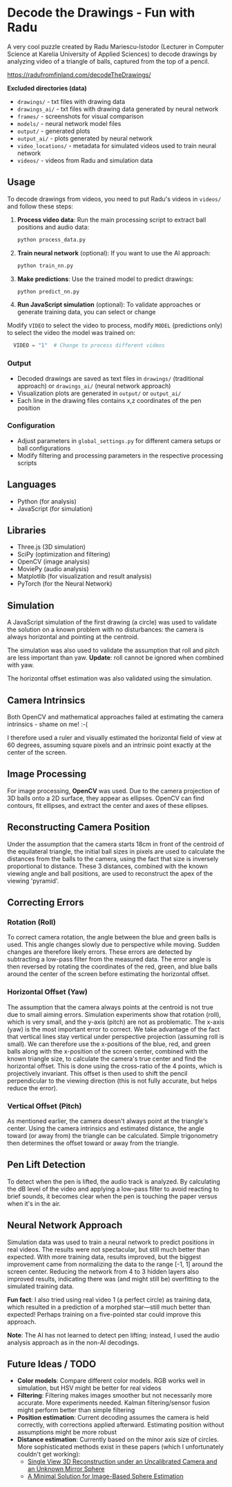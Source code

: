 # Decode the Drawings - Fun with Radu

A very cool puzzle created by Radu Mariescu-Istodor (Lecturer in Computer Science at Karelia University of Applied
Sciences) to decode drawings by analyzing video of a triangle of balls, captured from the top of a pencil.

https://radufromfinland.com/decodeTheDrawings/

**Excluded directories (data)**

- `drawings/` - txt files with drawing data
- `drawings_ai/` - txt files with drawing data generated by neural network
- `frames/` - screenshots for visual comparison
- `models/` - neural network model files
- `output/` - generated plots
- `output_ai/` - plots generated by neural network
- `video_locations/` - metadata for simulated videos used to train neural network
- `videos/` - videos from Radu and simulation data

## Usage

To decode drawings from videos, you need to put Radu's videos in `videos/` and follow these steps:

1. **Process video data**: Run the main processing script to extract ball positions and audio data:
   ```bash
   python process_data.py
   ```
2. **Train neural network** (optional): If you want to use the AI approach:
   ```bash
   python train_nn.py
   ```
3. **Make predictions**: Use the trained model to predict drawings:

   ```bash
   python predict_nn.py
   ```

4. **Run JavaScript simulation** (optional): To validate approaches or generate training data, you can select or change

Modify `VIDEO` to select the video to process, modify `MODEL` (predictions only) to select the video the model was
trained on:

```python
  VIDEO = "1"  # Change to process different videos
```

### Output

- Decoded drawings are saved as text files in `drawings/` (traditional approach) or `drawings_ai/` (neural network
  approach)
- Visualization plots are generated in `output/` or `output_ai/`
- Each line in the drawing files contains x,z coordinates of the pen position

### Configuration

- Adjust parameters in `global_settings.py` for different camera setups or ball configurations
- Modify filtering and processing parameters in the respective processing scripts

## Languages

- Python (for analysis)
- JavaScript (for simulation)

## Libraries

- Three.js (3D simulation)
- SciPy (optimization and filtering)
- OpenCV (image analysis)
- MoviePy (audio analysis)
- Matplotlib (for visualization and result analysis)
- PyTorch (for the Neural Network)

## Simulation

A JavaScript simulation of the first drawing (a circle) was used to validate the solution on a known problem with no
disturbances: the camera is always horizontal and pointing at the centroid.

The simulation was also used to validate the assumption that roll and pitch are less important than yaw. **Update**:
roll cannot be ignored when combined with yaw.

The horizontal offset estimation was also validated using the simulation.

## Camera Intrinsics

Both OpenCV and mathematical approaches failed at estimating the camera intrinsics - shame on me! :-(

I therefore used a ruler and visually estimated the horizontal field of view at 60 degrees, assuming square pixels and
an intrinsic point exactly at the center of the screen.

## Image Processing

For image processing, **OpenCV** was used. Due to the camera projection of 3D balls onto a 2D surface, they appear as
ellipses. OpenCV can find contours, fit ellipses, and extract the center and axes of these ellipses.

## Reconstructing Camera Position

Under the assumption that the camera starts 18cm in front of the centroid of the equilateral triangle, the initial ball
sizes in pixels are used to calculate the distances from the balls to the camera, using the fact that size is inversely
proportional to distance. These 3 distances, combined with the known viewing angle and ball positions, are used to
reconstruct the apex of the viewing 'pyramid'.

## Correcting Errors

### Rotation (Roll)

To correct camera rotation, the angle between the blue and green balls is used. This angle changes slowly due to
perspective while moving. Sudden changes are therefore likely errors. These errors are detected by subtracting a
low-pass filter from the measured data. The error angle is then reversed by rotating the coordinates of the red, green,
and blue balls around the center of the screen before estimating the horizontal offset.

### Horizontal Offset (Yaw)

The assumption that the camera always points at the centroid is not true due to small aiming errors. Simulation
experiments show that rotation (roll), which is very small, and the y-axis (pitch) are not as problematic. The x-axis
(yaw) is the most important error to correct. We take advantage of the fact that vertical lines stay vertical under
perspective projection (assuming roll is small). We can therefore use the x-positions of the blue, red, and green balls
along with the x-position of the screen center, combined with the known triangle size, to calculate the camera's true
center and find the horizontal offset. This is done using the cross-ratio of the 4 points, which is projectively
invariant. This offset is then used to shift the pencil perpendicular to the viewing direction (this is not fully
accurate, but helps reduce the error).

### Vertical Offset (Pitch)

As mentioned earlier, the camera doesn't always point at the triangle's center. Using the camera intrinsics and
estimated distance, the angle toward (or away from) the triangle can be calculated. Simple trigonometry then determines
the offset toward or away from the triangle.

## Pen Lift Detection

To detect when the pen is lifted, the audio track is analyzed. By calculating the dB level of the video and applying a
low-pass filter to avoid reacting to brief sounds, it becomes clear when the pen is touching the paper versus when it's
in the air.

## Neural Network Approach

Simulation data was used to train a neural network to predict positions in real videos. The results were not
spectacular, but still much better than expected. With more training data, results improved, but the biggest
improvement came from normalizing the data to the range [-1, 1] around the screen center. Reducing the network from 4
to 3 hidden layers also improved results, indicating there was (and might still be) overfitting to the simulated
training data.

**Fun fact**: I also tried using real video 1 (a perfect circle) as training data, which resulted in a prediction of a
morphed star—still much better than expected! Perhaps training on a five-pointed star could improve this approach.

**Note**: The AI has not learned to detect pen lifting; instead, I used the audio analysis approach as in the non-AI
decodings.

## Future Ideas / TODO

- **Color models**: Compare different color models. RGB works well in simulation, but HSV might be better for real
  videos
- **Filtering**: Filtering makes images smoother but not necessarily more accurate. More experiments needed. Kalman
  filtering/sensor fusion might perform better than simple filtering
- **Position estimation**: Current decoding assumes the camera is held correctly, with corrections applied afterward.
  Estimating position without assumptions might be more robust
- **Distance estimation**: Currently based on the minor axis size of circles. More sophisticated methods exist in these
  papers (which I unfortunately couldn't get working):
  - [Single View 3D Reconstruction under an Uncalibrated Camera and an Unknown Mirror Sphere](https://www.researchgate.net/publication/311756431_Single_View_3D_Reconstruction_under_an_Uncalibrated_Camera_and_an_Unknown_Mirror_Sphere)
  - [A Minimal Solution for Image-Based Sphere Estimation](https://link.springer.com/article/10.1007/s11263-023-01766-1)
